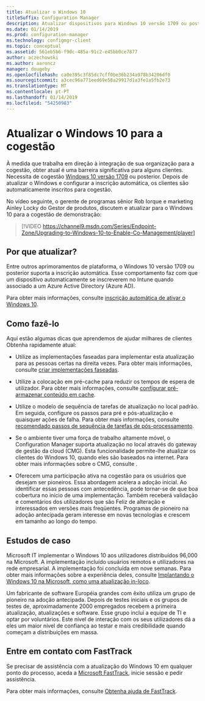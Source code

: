 ```yaml
---
title: Atualizar o Windows 10
titleSuffix: Configuration Manager
description: Atualizar dispositivos para Windows 10 versão 1709 ou posterior, que é necessário para a cogestão
ms.date: 01/14/2019
ms.prod: configuration-manager
ms.technology: configmgr-client
ms.topic: conceptual
ms.assetid: 561eb5b6-f90c-485a-91c2-e45bb0ce7877
author: aczechowski
ms.author: aaroncz
manager: dougeby
ms.openlocfilehash: ca0e395c3f85dc7cff0be36b234a978b34206df0
ms.sourcegitcommit: a3cec96a771eed69e58a29917d1a3fe1a5fb2e73
ms.translationtype: MT
ms.contentlocale: pt-PT
ms.lasthandoff: 01/14/2019
ms.locfileid: "54250983"
---
```

# <a name="upgrade-windows-10-for-co-management"></a>Atualizar o Windows 10 para a cogestão

À medida que trabalha em direção à integração de sua organização para a cogestão, obter atual é uma barreira significativa para alguns clientes. Necessita de cogestão [Windows 10 versão 1709](https://docs.microsoft.com/windows/whats-new/whats-new-windows-10-version-1709) ou posterior. Depois de atualizar o Windows e configurar a inscrição automática, os clientes são automaticamente inscritos para cogestão.

No vídeo seguinte, o gerente de programas sênior Rob Iorque e marketing Ainley Locky do Gestor de produtos, discutem e atualizar para o Windows 10 para a cogestão de demonstração:

> [!VIDEO https://channel9.msdn.com/Series/Endpoint-Zone/Upgrading-to-Windows-10-to-Enable-Co-Management/player]



## <a name="why-upgrade"></a>Por que atualizar?

Entre outros aprimoramentos de plataforma, o Windows 10 versão 1709 ou posterior suporta a inscrição automática. Esse comportamento faz com que um dispositivo automaticamente se inscreverem no Intune quando associado a um Azure Active Directory (Azure AD). 

Para obter mais informações, consulte [inscrição automática de ativar o Windows 10](https://docs.microsoft.com/intune/windows-enroll#enable-windows-10-automatic-enrollment).


## <a name="how-to-do-it"></a>Como fazê-lo

Aqui estão algumas dicas que aprendemos de ajudar milhares de clientes Obtenha rapidamente atual:

- Utilize as implementações faseadas para implementar esta atualização para as pessoas certas na direita vezes. Para obter mais informações, consulte [criar implementações faseadas](/sccm/osd/deploy-use/create-phased-deployment-for-task-sequence).  

- Utilize a colocação em pré-cache para reduzir os tempos de espera de utilizador. Para obter mais informações, consulte [configurar pré-armazenar conteúdo em cache](/sccm/osd/deploy-use/create-a-task-sequence-to-upgrade-an-operating-system#configure-pre-cache-content).  

- Utilize o modelo de sequência de tarefas de atualização no local padrão. Em seguida, configure os passos para pré e pós-atualização e quaisquer ações de falha. Para obter mais informações, consulte [recomendado passos de sequência de tarefas de pós-processamento](/sccm/osd/deploy-use/create-a-task-sequence-to-upgrade-an-operating-system#recommended-task-sequence-steps-for-post-processing).  

- Se o ambiente tiver uma força de trabalho altamente móvel, o Configuration Manager suporta atualização no local através do gateway de gestão da cloud (CMG). Esta funcionalidade permite-lhe atualizar os clientes do Windows 10, quando eles são baseados na internet. Para obter mais informações sobre o CMG, consulte [ ](/sccm/core/clients/manage/cmg/plan-cloud-management-gateway).  

- Oferecem uma participação ativa na cogestão para os usuários que desejam ser pioneiros. Essa abordagem acelera a adoção inicial. Ao identificar essas pessoas com antecedência, pode tornar-se de que boa cobertura no início de uma implementação. Também receberá validação e comentários dos utilizadores que são Feliz de alteração e interessados em versões mais freqüentes. Programas de pioneiro na adoção antecipada geram interesse em novas tecnologias e crescem em tamanho ao longo do tempo.  


## <a name="case-studies"></a>Estudos de caso

Microsoft IT implementar o Windows 10 aos utilizadores distribuídos 96,000 na Microsoft. A implementação incluído usuários remotos e utilizadores na rede empresarial. A implementação foi concluída em nove semanas. Para obter mais informações sobre a experiência deles, consulte [Implantando o Windows 10 na Microsoft, como uma atualização in-loco](https://www.microsoft.com/download/details.aspx?id=50377).  

Um fabricante de software Européia grandes com êxito utiliza um grupo de pioneiro na adoção antecipada. Depois de testes iniciais e os grupos de testes de, aproximadamente 2000 empregados recebem a primeira atualização, atualizações e software. Esse grupo inclui a equipe de TI e optar por voluntários. Este nível de interação com os seus utilizadores dá a eles um maior nível de confiança ao testar e mais credibilidade quando começam a distribuições em massa.



## <a name="contact-fasttrack"></a>Entre em contato com FastTrack

Se precisar de assistência com a atualização do Windows 10 em qualquer ponto do processo, aceda a [Microsoft FastTrack](https://Microsoft.com/FastTrack/), inicie sessão e pedir assistência. 

Para obter mais informações, consulte [Obtenha ajuda de FastTrack](/sccm/comanage/quickstart-fasttrack). 

